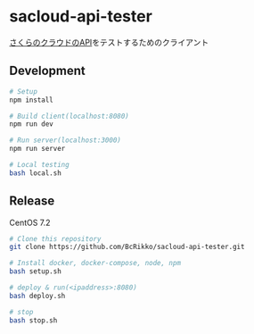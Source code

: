 # sacloud-api-tester

[さくらのクラウドのAPI](http://developer.sakura.ad.jp/cloud/api/1.1/)をテストするためのクライアント


## Development

```bash
# Setup
npm install

# Build client(localhost:8080)
npm run dev

# Run server(localhost:3000)
npm run server

# Local testing
bash local.sh
```


## Release

CentOS 7.2

```bash
# Clone this repository
git clone https://github.com/BcRikko/sacloud-api-tester.git

# Install docker, docker-compose, node, npm
bash setup.sh

# deploy & run(<ipaddress>:8080)
bash deploy.sh

# stop
bash stop.sh
```
